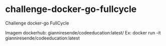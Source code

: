 # challenge-docker-go-fullcycle
Challenge docker-go FullCycle

Imagem dockerhub: gianniresende/codeeducation:latest/
Ex: docker run -it gianniresende/codeeducation:latest
